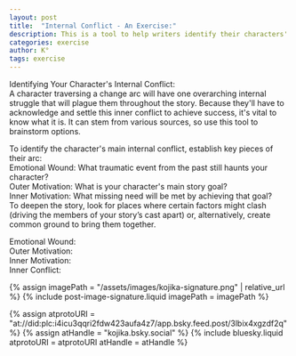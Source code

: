 ```yaml
---
layout: post
title:  "Internal Conflict - An Exercise:"
description: This is a tool to help writers identify their characters' core internal conflicts by examining the interplay between emotional wounds, outer goals, and inner needs. By understanding how past trauma shapes current motivations, writers can develop more compelling character arcs. This framework helps uncover the deeper psychological struggles that drive character growth and plot development.
categories: exercise
author: K°
tags: exercise
---
```


Identifying Your Character's Internal Conflict:  
A character traversing a change arc will have one overarching internal struggle that will plague them
throughout the story. Because they'll have to acknowledge and settle this inner conflict to achieve success, it's
vital to know what it is. It can stem from various sources, so use this tool to brainstorm options.

To identify the character's main internal conflict, establish key pieces of their arc:  
Emotional Wound: What traumatic event from the past still haunts your character?  
Outer Motivation: What is your character's main story goal?  
Inner Motivation: What missing need will be met by achieving that goal?  
To deepen the story, look for places where certain factors might clash (driving the members of your story’s
cast apart) or, alternatively, create common ground to bring them together. 

Emotional Wound:  
Outer Motivation:  
Inner Motivation:  
Inner Conflict:   

<!-- signature -->
{% assign imagePath = "/assets/images/kojika-signature.png" | relative_url %}
{% include post-image-signature.liquid imagePath = imagePath %}

<!-- comments -->
{% assign atprotoURI = "at://did:plc:i4icu3qqri2fdw423aufa4z7/app.bsky.feed.post/3lbix4xgzdf2q" %}
{% assign atHandle = "kojika.bsky.social" %}
{% include bluesky.liquid atprotoURI = atprotoURI atHandle = atHandle %}